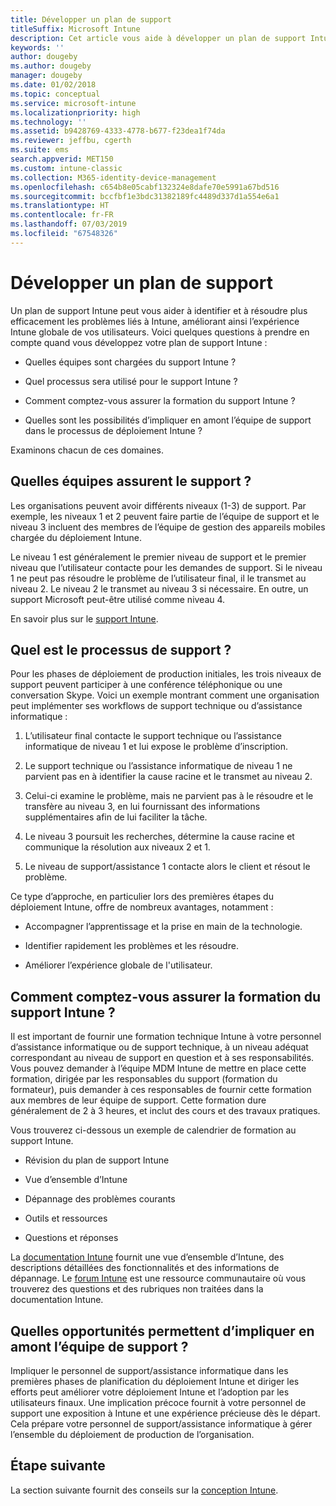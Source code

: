 ```yaml
---
title: Développer un plan de support
titleSuffix: Microsoft Intune
description: Cet article vous aide à développer un plan de support Intune pour un déploiement de Microsoft Intune.
keywords: ''
author: dougeby
ms.author: dougeby
manager: dougeby
ms.date: 01/02/2018
ms.topic: conceptual
ms.service: microsoft-intune
ms.localizationpriority: high
ms.technology: ''
ms.assetid: b9428769-4333-4778-b677-f23dea1f74da
ms.reviewer: jeffbu, cgerth
ms.suite: ems
search.appverid: MET150
ms.custom: intune-classic
ms.collection: M365-identity-device-management
ms.openlocfilehash: c654b8e05cabf132324e8dafe70e5991a67bd516
ms.sourcegitcommit: bccfbf1e3bdc31382189fc4489d337d1a554e6a1
ms.translationtype: HT
ms.contentlocale: fr-FR
ms.lasthandoff: 07/03/2019
ms.locfileid: "67548326"
---
```

# <a name="develop-a-support-plan"></a>Développer un plan de support

Un plan de support Intune peut vous aider à identifier et à résoudre plus efficacement les problèmes liés à Intune, améliorant ainsi l’expérience Intune globale de vos utilisateurs. Voici quelques questions à prendre en compte quand vous développez votre plan de support Intune :

- Quelles équipes sont chargées du support Intune ?

- Quel processus sera utilisé pour le support Intune ?

- Comment comptez-vous assurer la formation du support Intune ?

- Quelles sont les possibilités d’impliquer en amont l’équipe de support dans le processus de déploiement Intune ?

Examinons chacun de ces domaines.

## <a name="which-teams-are-responsible-for-providing-support"></a>Quelles équipes assurent le support ?

Les organisations peuvent avoir différents niveaux (1-3) de support. Par exemple, les niveaux 1 et 2 peuvent faire partie de l’équipe de support et le niveau 3 incluent des membres de l’équipe de gestion des appareils mobiles chargée du déploiement Intune.

Le niveau 1 est généralement le premier niveau de support et le premier niveau que l’utilisateur contacte pour les demandes de support. Si le niveau 1 ne peut pas résoudre le problème de l’utilisateur final, il le transmet au niveau 2. Le niveau 2 le transmet au niveau 3 si nécessaire. En outre, un support Microsoft peut-être utilisé comme niveau 4.

En savoir plus sur le [support Intune](/intune/get-support).

## <a name="what-is-the-support-process"></a>Quel est le processus de support ?

Pour les phases de déploiement de production initiales, les trois niveaux de support peuvent participer à une conférence téléphonique ou une conversation Skype. Voici un exemple montrant comment une organisation peut implémenter ses workflows de support technique ou d’assistance informatique :

1. L’utilisateur final contacte le support technique ou l’assistance informatique de niveau 1 et lui expose le problème d’inscription.

2. Le support technique ou l’assistance informatique de niveau 1 ne parvient pas en à identifier la cause racine et le transmet au niveau 2.

3. Celui-ci examine le problème, mais ne parvient pas à le résoudre et le transfère au niveau 3, en lui fournissant des informations supplémentaires afin de lui faciliter la tâche.

4. Le niveau 3 poursuit les recherches, détermine la cause racine et communique la résolution aux niveaux 2 et 1.

5. Le niveau de support/assistance 1 contacte alors le client et résout le problème.

Ce type d’approche, en particulier lors des premières étapes du déploiement Intune, offre de nombreux avantages, notamment :

- Accompagner l’apprentissage et la prise en main de la technologie.

- Identifier rapidement les problèmes et les résoudre.

- Améliorer l’expérience globale de l'utilisateur.

## <a name="how-you-plan-to-provide-intune-support-training"></a>Comment comptez-vous assurer la formation du support Intune ?

Il est important de fournir une formation technique Intune à votre personnel d’assistance informatique ou de support technique, à un niveau adéquat correspondant au niveau de support en question et à ses responsabilités. Vous pouvez demander à l’équipe MDM Intune de mettre en place cette formation, dirigée par les responsables du support (formation du formateur), puis demander à ces responsables de fournir cette formation aux membres de leur équipe de support. Cette formation dure généralement de 2 à 3 heures, et inclut des cours et des travaux pratiques.

Vous trouverez ci-dessous un exemple de calendrier de formation au support Intune.

- Révision du plan de support Intune

- Vue d’ensemble d’Intune

- Dépannage des problèmes courants

- Outils et ressources

- Questions et réponses

La [documentation Intune](https://docs.microsoft.com/intune/) fournit une vue d’ensemble d’Intune, des descriptions détaillées des fonctionnalités et des informations de dépannage. Le [forum Intune](https://social.technet.microsoft.com/Forums/home) est une ressource communautaire où vous trouverez des questions et des rubriques non traitées dans la documentation Intune.

## <a name="what-opportunities-are-there-to-involve-the-support-team-earlier"></a>Quelles opportunités permettent d’impliquer en amont l’équipe de support ?

Impliquer le personnel de support/assistance informatique dans les premières phases de planification du déploiement Intune et diriger les efforts peut améliorer votre déploiement Intune et l’adoption par les utilisateurs finaux. Une implication précoce fournit à votre personnel de support une exposition à Intune et une expérience précieuse dès le départ. Cela prépare votre personnel de support/assistance informatique à gérer l’ensemble du déploiement de production de l’organisation.

## <a name="next-step"></a>Étape suivante

La section suivante fournit des conseils sur la [conception Intune](planning-guide-design.md).
